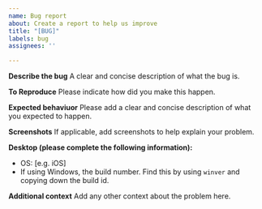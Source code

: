 ```yaml
---
name: Bug report
about: Create a report to help us improve
title: "[BUG]"
labels: bug
assignees: ''

---
```


**Describe the bug**
A clear and concise description of what the bug is.

**To Reproduce**
Please indicate how did you make this happen.

**Expected behaviuor**
Please add a clear and concise description of what you expected to happen.

**Screenshots**
If applicable, add screenshots to help explain your problem.

**Desktop (please complete the following information):**
 - OS: [e.g. iOS]
 - If using Windows, the build number. Find this by using ```winver``` and copying down the build id.

**Additional context**
Add any other context about the problem here.
